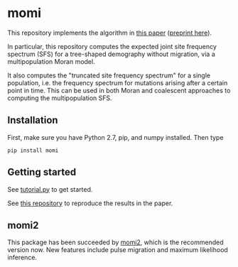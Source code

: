 # momi

This repository implements the algorithm in [this paper](http://www.tandfonline.com/doi/abs/10.1080/10618600.2016.1159212) ([preprint here](http://arxiv.org/abs/1503.01133)).

In particular, this repository computes the expected joint site frequency spectrum (SFS) for a tree-shaped demography without migration,
via a multipopulation Moran model.

It also computes the "truncated site frequency spectrum" for a single population, i.e. the frequency
spectrum for mutations arising after a certain point in time. This can be used in both Moran and coalescent
approaches to computing the multipopulation SFS.

## Installation

First, make sure you have Python 2.7, pip, and numpy installed. Then type
```
pip install momi
```

## Getting started

See [tutorial.py](tutorial.py) to get started.

See [this repository](https://github.com/jackkamm/momi1_paper_results) to reproduce the results in the paper.

## momi2

This package has been succeeded by [momi2](https://github.com/jackkamm/momi2), which is the recommended version now. New features include pulse migration and maximum likelihood inference.
